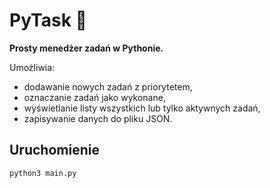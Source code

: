 # PyTask 📝
**Prosty menedżer zadań w Pythonie.**

Umożliwia:
- dodawanie nowych zadań z priorytetem,
- oznaczanie zadań jako wykonane,
- wyświetlanie listy wszystkich lub tylko aktywnych zadań,
- zapisywanie danych do pliku JSON.

## Uruchomienie
```bash
python3 main.py
